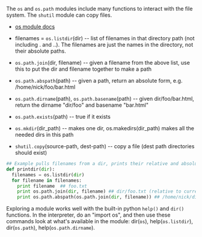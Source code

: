 The `os` and `os.path` modules include many functions to interact with the file system. The `shutil` module can copy files.

* [os module docs](https://docs.python.org/library/os)

* filenames = `os.listdir`(dir) -- list of filenames in that directory path (not including . and ..). The filenames are just the names in the directory, not their absolute paths. 

* `os.path.join`(dir, filename) -- given a filename from the above list, use this to put the dir and filename together to make a path 

* `os.path.abspath`(path) -- given a path, return an absolute form, e.g. /home/nick/foo/bar.html 

* `os.path.dirname`(path), `os.path.basename`(path) -- given dir/foo/bar.html, return the dirname "dir/foo" and basename "bar.html" 

* `os.path.exists`(path) -- true if it exists 

* `os.mkdir`(dir_path) -- makes one dir, os.makedirs(dir_path) makes all the needed dirs in this path 

* `shutil.copy`(source-path, dest-path) -- copy a file (dest path directories should exist) 

```python
## Example pulls filenames from a dir, prints their relative and absolute paths
def printdir(dir):
  filenames = os.listdir(dir)
  for filename in filenames:
    print filename  ## foo.txt
    print os.path.join(dir, filename) ## dir/foo.txt (relative to current dir)
    print os.path.abspath(os.path.join(dir, filename)) ## /home/nick/dir/foo.txt
```

Exploring a module works well with the built-in python `help()` and `dir()` functions. In the interpreter, do an "import os", and then use these commands look at what's available in the module: dir(`os`), help(`os.listdir`), dir(`os.path`), help(`os.path.dirname`).
